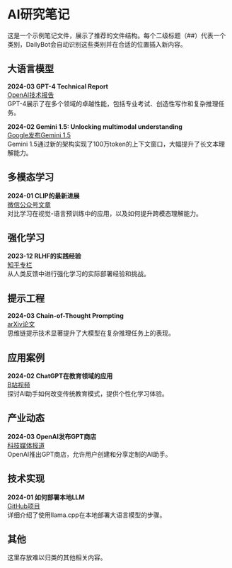 # AI研究笔记

这是一个示例笔记文件，展示了推荐的文件结构。每个二级标题（##）代表一个类别，DailyBot会自动识别这些类别并在合适的位置插入新内容。

## 大语言模型

**2024-03 GPT-4 Technical Report**  
[OpenAI技术报告](https://arxiv.org/abs/2303.08774)  
GPT-4展示了在多个领域的卓越性能，包括专业考试、创造性写作和复杂推理任务。

**2024-02 Gemini 1.5: Unlocking multimodal understanding**  
[Google发布Gemini 1.5](https://blog.google/technology/ai/google-gemini-1-5/)  
Gemini 1.5通过新的架构实现了100万token的上下文窗口，大幅提升了长文本理解能力。

## 多模态学习

**2024-01 CLIP的最新进展**  
[微信公众号文章](https://mp.weixin.qq.com/s/xxx)  
对比学习在视觉-语言预训练中的应用，以及如何提升跨模态理解能力。

## 强化学习

**2023-12 RLHF的实践经验**  
[知乎专栏](https://zhuanlan.zhihu.com/xxx)  
从人类反馈中进行强化学习的实际部署经验和挑战。

## 提示工程

**2024-03 Chain-of-Thought Prompting**  
[arXiv论文](https://arxiv.org/abs/xxx)  
思维链提示技术显著提升了大模型在复杂推理任务上的表现。

## 应用案例

**2024-02 ChatGPT在教育领域的应用**  
[B站视频](https://www.bilibili.com/video/xxx)  
探讨AI助手如何改变传统教育模式，提供个性化学习体验。

## 产业动态

**2024-03 OpenAI发布GPT商店**  
[科技媒体报道](https://techcrunch.com/xxx)  
OpenAI推出GPT商店，允许用户创建和分享定制的AI助手。

## 技术实现

**2024-01 如何部署本地LLM**  
[GitHub项目](https://github.com/xxx/xxx)  
详细介绍了使用llama.cpp在本地部署大语言模型的步骤。

## 其他

这里存放难以归类的其他相关内容。 